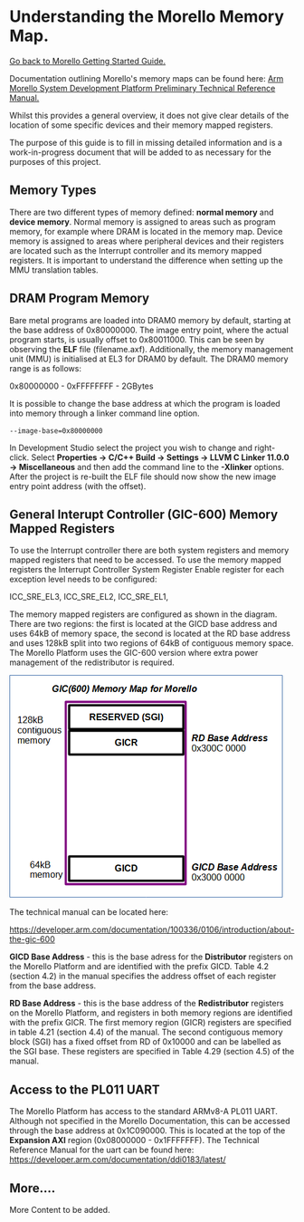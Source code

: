 # Understanding the Morello Memory Map.

 [Go back to Morello Getting Started Guide.](./../../../../morello-getting-started.md)

Documentation outlining Morello's memory maps can be found here: [Arm Morello System Development Platform Preliminary Technical Reference Manual.](./https://developer.arm.com/documentation/102278/latest)

Whilst this provides a general overview, it does not give clear details of the location of some specific devices and their memory mapped registers.

The purpose of this guide is to fill in missing detailed information and is a work-in-progress document that will be added to as necessary for the purposes of this project.


## Memory Types
There are two different types of memory defined: **normal memory** and **device memory**. Normal memory is assigned to areas such as program memory, for example where DRAM is located in the memory map. Device memory is assigned to areas where peripheral devices and their registers are located such as the Interrupt controller and its memory mapped registers. It is important to understand the difference when setting up the MMU translation tables.

## DRAM Program Memory
Bare metal programs are loaded into DRAM0 memory by default, starting at the base address of 0x80000000. The image entry point, where the actual program starts, is usually offset to 0x80011000. This can be seen by observing the **ELF** file (filename.axf). Additionally, the memory management unit (MMU) is initialised at EL3 for DRAM0 by default. The DRAM0 memory range is as follows:

0x80000000 - 0xFFFFFFFF - 2GBytes

It is possible to change the base address at which the program is loaded into memory through a linker command line option. 

```
--image-base=0x80000000
```
In Development Studio select the project you wish to change and right-click. Select **Properties -> C/C++ Build -> Settings -> LLVM C Linker 11.0.0 -> Miscellaneous** and then add the command line to the **-Xlinker** options. After the project is re-built the ELF file should now show the new image entry point address (with the offset).

## General Interupt Controller (GIC-600) Memory Mapped Registers
To use the Interrupt controller there are both system registers and memory mapped registers that need to be accessed. To use the memory mapped registers the Interrupt Controller System Register Enable register for each exception level needs to be configured:

ICC_SRE_EL3, ICC_SRE_EL2, ICC_SRE_EL1,

The memory mapped registers are configured as shown in the diagram. There are two regions: the first is located at the GICD base address and uses 64kB of memory space, the second is located at the RD base address and uses 128kB split into two regions of 64kB of contiguous memory space. The Morello Platform uses the GIC-600 version where extra power management of the redistributor is required.

![GIC Morello Memory Map](./GICMemMap.gif)

The technical manual can be located here:

https://developer.arm.com/documentation/100336/0106/introduction/about-the-gic-600

**GICD Base Address** - this is the base adress for the **Distributor** registers on the Morello Platform and are identified with the prefix GICD.
Table 4.2 (section 4.2) in the manual specifies the address offset of each register from the base address.

**RD Base Address** - this is the base address of the **Redistributor** registers on the Morello Platform, and registers in both memory regions are identified with the prefix GICR. The first memory region (GICR) registers are specified in table 4.21 (section 4.4) of the manual. The second contiguous memory block (SGI) has a fixed offset from RD of 0x10000 and can be labelled as the SGI base. These registers are specified in Table 4.29 (section 4.5) of the manual.

## Access to the PL011 UART
The Morello Platform has access to the standard ARMv8-A PL011 UART. Although not specified in the Morello Documentation, this can be accessed through the base address at 0x1C090000. This is located at the top of the **Expansion AXI** region (0x08000000 - 0x1FFFFFFF). The Technical Reference Manual for the uart can be found here: https://developer.arm.com/documentation/ddi0183/latest/

## More....
More Content to be added.